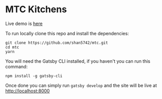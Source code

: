 # MTC Kitchens

Live demo is [here](https://mtc-kitchens.netlify.app/)

To run locally clone this repo and install the dependencies:

```
git clone https://github.com/shan5742/mtc.git
cd mtc
yarn
```

You will need the Gatsby CLI installed, if you haven't you can run this command:

```
npm install -g gatsby-cli
```

Once done you can simply run `gatsby develop` and the site will be live at <http://localhost:8000>
